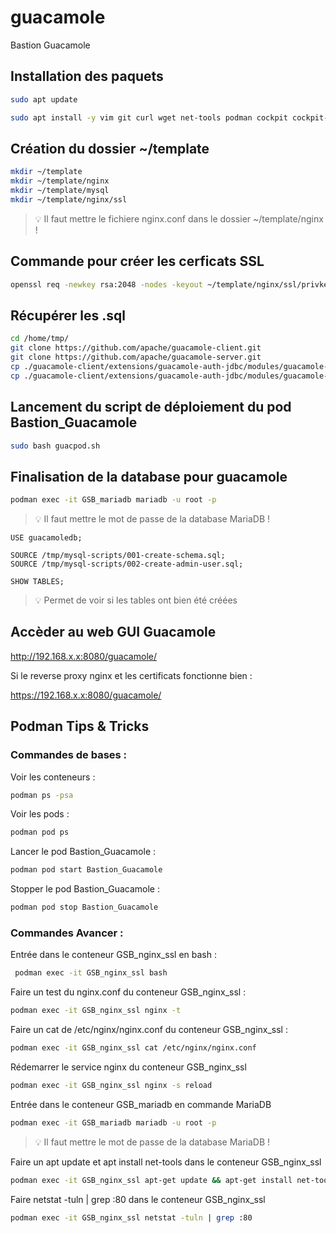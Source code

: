 # guacamole
Bastion Guacamole


## Installation des paquets

```bash
sudo apt update
```

```bash
sudo apt install -y vim git curl wget net-tools podman cockpit cockpit-podman
```


## Création du dossier ~/template

```bash
mkdir ~/template
mkdir ~/template/nginx
mkdir ~/template/mysql
mkdir ~/template/nginx/ssl
```
> :bulb: Il faut mettre le fichiere nginx.conf dans le dossier ~/template/nginx !


## Commande pour créer les cerficats SSL

```bash
openssl req -newkey rsa:2048 -nodes -keyout ~/template/nginx/ssl/privkey.pem -x509 -out ~/template/nginx/ssl/fullchain.pem -days 365
```


## Récupérer les .sql

```bash
cd /home/tmp/
git clone https://github.com/apache/guacamole-client.git
git clone https://github.com/apache/guacamole-server.git
cp ./guacamole-client/extensions/guacamole-auth-jdbc/modules/guacamole-auth-jdbc-mysql/schema/001-create-schema.sql ~/template/mysql/
cp ./guacamole-client/extensions/guacamole-auth-jdbc/modules/guacamole-auth-jdbc-mysql/schema/002-create-admin-user.sql ~/template/mysql/
```


## Lancement du script de déploiement du pod Bastion_Guacamole

```bash
sudo bash guacpod.sh
```


## Finalisation de la database pour guacamole

```bash
podman exec -it GSB_mariadb mariadb -u root -p
```
> :bulb: Il faut mettre le mot de passe de la database MariaDB !

```
USE guacamoledb;
```

```
SOURCE /tmp/mysql-scripts/001-create-schema.sql;
SOURCE /tmp/mysql-scripts/002-create-admin-user.sql;
```

``` 
SHOW TABLES;
```
> :bulb: Permet de voir si les tables ont bien été créées


## Accèder au web GUI Guacamole

http://192.168.x.x:8080/guacamole/

Si le reverse proxy nginx et les certificats fonctionne bien :

https://192.168.x.x:8080/guacamole/


## Podman Tips & Tricks

### Commandes de bases :

Voir les conteneurs :
```bash
podman ps -psa
```

Voir les pods :
```bash
podman pod ps
```

Lancer le pod Bastion_Guacamole :
```bash
podman pod start Bastion_Guacamole
```

Stopper le pod Bastion_Guacamole :
```bash
podman pod stop Bastion_Guacamole
```


### Commandes Avancer : 

Entrée dans le conteneur GSB_nginx_ssl en bash :
```bash
 podman exec -it GSB_nginx_ssl bash
```

Faire un test du nginx.conf du conteneur GSB_nginx_ssl :
```bash
podman exec -it GSB_nginx_ssl nginx -t
```

Faire un cat de /etc/nginx/nginx.conf du conteneur GSB_nginx_ssl : 
```bash
podman exec -it GSB_nginx_ssl cat /etc/nginx/nginx.conf
```

Rédemarrer le service nginx du conteneur GSB_nginx_ssl
```bash
podman exec -it GSB_nginx_ssl nginx -s reload
```

Entrée dans le conteneur GSB_mariadb en commande MariaDB
```bash
podman exec -it GSB_mariadb mariadb -u root -p
```
> :bulb: Il faut mettre le mot de passe de la database MariaDB !

Faire un apt update et apt install net-tools dans le conteneur GSB_nginx_ssl
```bash
podman exec -it GSB_nginx_ssl apt-get update && apt-get install net-tools
```

Faire netstat -tuln | grep :80 dans le conteneur GSB_nginx_ssl
```bash
podman exec -it GSB_nginx_ssl netstat -tuln | grep :80
```
